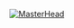 [![MasterHead](https://i.pinimg.com/564x/e9/de/ec/e9deec7ff3325fa19263004b4b834087.jpg)](https://github.com/coderstale)








